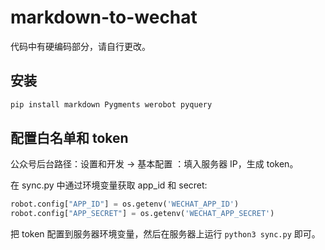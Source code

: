 # markdown-to-wechat

代码中有硬编码部分，请自行更改。

## 安装

```bash
pip install markdown Pygments werobot pyquery
```

## 配置白名单和 token

公众号后台路径：设置和开发 -> 基本配置 ：填入服务器 IP，生成 token。

在 sync.py 中通过环境变量获取 app_id 和 secret:

```python
robot.config["APP_ID"] = os.getenv('WECHAT_APP_ID')
robot.config["APP_SECRET"] = os.getenv('WECHAT_APP_SECRET')
```

把 token 配置到服务器环境变量，然后在服务器上运行 `python3 sync.py` 即可。

